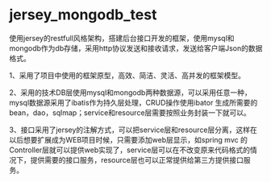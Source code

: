 jersey_mongodb_test
===================

使用jersey的restfull风格架构，搭建后台接口开发的框架，使用mysql和mongodb作为db存储，采用http协议发送和接收请求，发送给客户端Json的数据格式。

1、采用了项目中使用的框架原型，高效、简洁、灵活、高并发的框架模型。

2、采用的技术DB层使用mysql和mongodb两种数据源，可以采用任意一种，mysql数据源采用了ibatis作为持久层处理，CRUD操作使用ibator
生成所需要的bean，dao，sqlmap；service和resource层需要按照业务封装一下就可以。

3、接口采用了jersey的注解方式，可以把service层和resource层分离，这样在以后想要扩展成为WEB项目时候，只需要添加web层显示，如spring mvc 的Controller层就可以提供web实现了，service层可以在不改变原来代码格式的情况下，提供需要的接口服务，resource层也可以正常提供给第三方提供接口服务。

